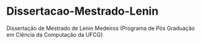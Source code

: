 # Dissertacao-Mestrado-Lenin
Dissertação de Mestrado de Lenin Medeiros (Programa de Pós Graduação em Ciência da Computação da UFCG)
